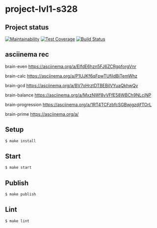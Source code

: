# project-lvl1-s328

## Project status
[![Maintainability](https://api.codeclimate.com/v1/badges/014a06c3231e3ff032e4/maintainability)](https://codeclimate.com/github/vigin/project-lvl1-s328/maintainability)
[![Test Coverage](https://api.codeclimate.com/v1/badges/014a06c3231e3ff032e4/test_coverage)](https://codeclimate.com/github/vigin/project-lvl1-s328/test_coverage)
[![Build Status](https://travis-ci.org/vigin/project-lvl1-s328.svg?branch=master)](https://travis-ci.org/vigin/project-lvl1-s328)

## asciinema rec

brain-even
https://asciinema.org/a/EIfdE6hzn5FJ6ZCRgpforgVnr

brain-calc
https://asciinema.org/a/P1UJKf6qFpwTUfildBjTemWhz

brain-gcd
https://asciinema.org/a/BV7oHrztDTBEBilVYuaQkhwQv

brain-balance
https://asciinema.org/a/MxzNWf8vVFfE58WBCh9NLcjNP

brain-progression
https://asciinema.org/a/1RT4TCFzbfcSGBwjgzdjfTOrL

brain-prime
https://asciinema.org/a/

## Setup

```sh
$ make install
```

## Start

```sh
$ make start
```

## Publish

```sh
$ make publish
```

## Lint

```sh
$ make lint
```

